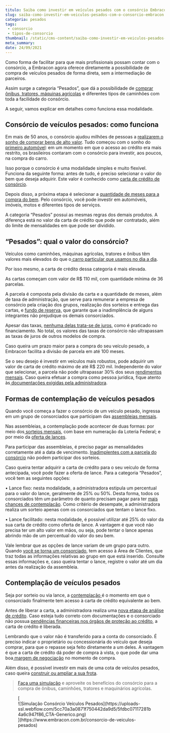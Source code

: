 ```yaml
---
titulo: Saiba como investir em veículos pesados com o consórcio Embracon
slug: saiba-como-investir-em-veiculos-pesados-com-o-consorcio-embracon
categoria: pesados
tags:
 - consorcio
 - tipos-de-consorcio
thumbnail: /static/cms-content/saiba-como-investir-em-veiculos-pesados-com-o-consorcio-embracon.jpg
meta_summary: 
date: 24/09/2021
---
```

Como forma de facilitar para que mais profissionais possam contar com o consórcio, a Embracon agora oferece diretamente a possibilidade de compra de veículos pesados de forma direta, sem a intermediação de parceiros.

Assim surge a categoria “Pesados”, que dá a possibilidade de [comprar ônibus, tratores, máquinas agrícolas](https://www.embracon.com.br/blog/como-funciona-o-consorcio-de-maquinas-agricolas-e-caminhoes) e diferentes tipos de caminhões com toda a facilidade do consórcio.

A seguir, vamos explicar em detalhes como funciona essa modalidade.

Consórcio de veículos pesados: como funciona
--------------------------------------------

Em mais de 50 anos, o consórcio ajudou milhões de pessoas a [realizarem o sonho de comprar bens de alto valor](https://www.embracon.com.br/blog/afinal-o-que-e-o-consorcio). Tudo começou com o sonho do [primeiro automóvel](https://www.embracon.com.br/blog/guia-completo-para-a-compra-do-primeiro-carro): em um momento em que o acesso ao crédito era mais restrito, os brasileiros contaram com o consórcio para investir, aos poucos, na compra do carro.

Isso porque o consórcio é uma modalidade simples e muito flexível. Funciona da seguinte forma: antes de tudo, é preciso selecionar o valor do bem que deseja adquirir. Este valor é conhecido como [carta de crédito de consórcio](https://www.embracon.com.br/blog/tudo-o-que-voce-precisa-saber-sobre-a-carta-de-credito-de-consorcios).

Depois disso, a próxima etapa é selecionar a [quantidade de meses para a compra do bem](https://www.embracon.com.br/blog/como-calcular-as-parcelas-no-consorcio). Pelo consórcio, você pode investir em automóveis, imóveis, motos e diferentes tipos de serviços.

A categoria “Pesados” possui as mesmas regras dos demais produtos. A diferença está no valor da carta de crédito que pode ser contratado, além do limite de mensalidades em que pode ser dividido.

“Pesados”: qual o valor do consórcio?
-------------------------------------

Veículos como caminhões, máquinas agrícolas, tratores e ônibus têm valores mais elevados do que o[ carro particular que usamos no dia a dia](https://www.embracon.com.br/blog/duvidas-frequentes-consorcio-de-carro).

Por isso mesmo, a carta de crédito dessa categoria é mais elevada.

As cartas começam com valor de R$ 110 mil, com quantidade mínima de 36 parcelas.

A parcela é composta pela divisão da carta e a quantidade de meses, além de taxa de administração, que serve para remunerar a empresa de consórcio pela criação dos grupos, realização dos sorteios e entrega das cartas, e [fundo de reserva,](https://www.embracon.com.br/blog/entenda-como-funciona-a-devolucao-do-fundo-de-reserva) que garante que a inadimplência de alguns integrantes não prejudique os demais consorciados.

Apesar das taxas, [nenhuma delas trata-se de juros](https://www.embracon.com.br/blog/consorcio-nao-tem-juros-entenda), como é praticado no financiamento. No total, os valores das taxas de consórcio não ultrapassam as taxas de juros de outros modelos de compra.

Caso queira um prazo maior para a compra do seu veículo pesado, a Embracon facilita a divisão de parcela em até 100 meses.

Se o seu desejo é investir em veículos mais robustos, pode adquirir um valor de carta de crédito máximo de até R$ 220 mil. Independente do valor que selecionar, a parcela não pode ultrapassar 30% dos seus [rendimentos mensais](https://www.embracon.com.br/blog/como-fazer-um-orcamento-familiar-sem-erro). Caso queira efetuar a compra como pessoa jurídica, fique atento às[ documentações exigidas pela administradora](https://www.embracon.com.br/blog/documentacao-para-consorcio-tire-suas-principais-duvidas).

Formas de contemplação de veículos pesados
------------------------------------------

Quando você começa a fazer o consórcio de um veículo pesado, ingressa em um grupo de consorciados que participam das [assembleias mensais](https://www.embracon.com.br/blog/assembleia-de-consorcio-como-funciona).

Nas assembleias, a contemplação pode acontecer de duas formas: por meio dos[ sorteios mensais](https://www.embracon.com.br/conhecaoconsorcio/como-sao-realizados-os-sorteios-nas-assembleias), com base em numeração da Loteria Federal; e por meio da [oferta de lances](https://www.embracon.com.br/blog/como-funcionam-os-tipos-de-lances-no-consorcio).

Para participar das assembleias, é preciso pagar as mensalidades corretamente até a data de vencimento. [Inadimplentes com a parcela do consórcio](https://www.embracon.com.br/blog/nao-consigo-pagar-meu-consorcio-e-agora) não podem participar dos sorteios.

Caso queira tentar adquirir a carta de crédito para o seu veículo de forma antecipada, você pode fazer a oferta de lance. Para a categoria “Pesados”, você tem as seguintes opções:

 • Lance fixo: nesta modalidade, a administradora estipula um percentual para o valor do lance, geralmente de 25% ou 50%. Desta forma, todos os consorciados têm um parâmetro de quanto precisam pagar para ter [mais chances de contemplação](https://www.embracon.com.br/blog/como-ser-contemplado-mais-rapido-no-consorcio). Como critério de desempate, a administradora realiza um sorteio apenas com os consorciados que tentam o lance fixo.

 • Lance facilitado: nesta modalidade, é possível utilizar até 25% do valor da sua carta de crédito como oferta de lance. A vantagem é que você não precisa ter um alto valor em mãos, ou seja, pode tentar o lance apenas abrindo mão de um percentual do valor do seu bem.

Vale lembrar que as opções de lance variam de um grupo para outro. Quando [você se torna um consorciado](https://www.embracon.com.br/blog/tire-todas-as-suas-duvidas-sobre-os-direitos-e-deveres-do-consorciado), tem acesso à Área de Clientes, que traz todas as informações relativas ao grupo em que está inserido. Consulte essas informações e, caso queira tentar o lance, registre o valor até um dia antes da realização da assembleia.

Contemplação de veículos pesados
--------------------------------

Seja por sorteio ou via lance, a [contemplação ](https://www.embracon.com.br/blog/saiba-como-definir-o-valor-de-lance-para-ser-contemplado-mais-rapido)é o momento em que o consorciado finalmente tem acesso à carta de crédito equivalente ao bem.

Antes de liberar a carta, a administradora realiza uma [nova etapa de análise de crédito](https://www.embracon.com.br/conhecaoconsorcio/como-proceder-apos-a-contemplacao). Caso esteja tudo correto com documentações e o consorciado não possua [pendências financeiras nos órgãos de proteção ao crédito](https://www.embracon.com.br/blog/afinal-posso-fazer-um-consorcio-mesmo-com-o-nome-sujo), a carta de crédito é liberada.

Lembrando que o valor não é transferido para a conta do consorciado. É preciso indicar o proprietário ou concessionária do veículo que deseja comprar, para que o repasse seja feito diretamente a um deles. A vantagem é que a carta de crédito dá poder de compra à vista, o que pode dar uma boa[ margem de negociação](https://www.embracon.com.br/blog/4-dicas-para-conseguir-uma-boa-negociacao-na-hora-de-adquirir-o-seu-bem) no momento de compra.

Além disso, é possível investir em mais de uma cota de veículos pesados, caso queira [construir ou ampliar a sua frota](https://www.embracon.com.br/blog/use-o-consorcio-para-empreender).

> [Faça uma simulação](https://www.embracon.com.br/consorcio-de-veiculos-pesados) e aproveite os benefícios do consórcio para a compra de ônibus, caminhões, tratores e maquinários agrícolas.

<figure class="w-richtext-figure-type-image w-richtext-align-center">[<div>![Simulação Consórcio Veículos Pesados](https://uploads-ssl.webflow.com/5cc70a3a0871f750442da9d5/5fdbc07117281b4a6c947f86_CTA-Generico.png)</div>](https://www.embracon.com.br/consorcio-de-veiculos-pesados)</figure>
